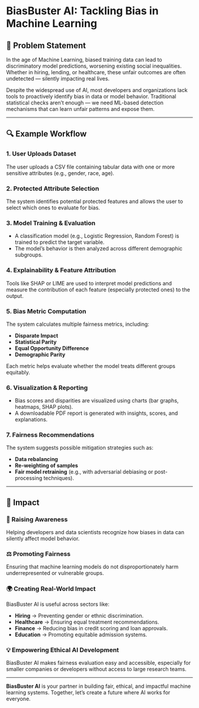 # BiasBuster AI: Tackling Bias in Machine Learning  

## 🧩 Problem Statement  
In the age of Machine Learning, biased training data can lead to discriminatory model predictions, worsening existing social inequalities. Whether in hiring, lending, or healthcare, these unfair outcomes are often undetected — silently impacting real lives.  

Despite the widespread use of AI, most developers and organizations lack tools to proactively identify bias in data or model behavior. Traditional statistical checks aren’t enough — we need ML-based detection mechanisms that can learn unfair patterns and expose them.  

---

## 🔍 Example Workflow  

### 1. User Uploads Dataset  
The user uploads a CSV file containing tabular data with one or more sensitive attributes (e.g., gender, race, age).  

### 2. Protected Attribute Selection  
The system identifies potential protected features and allows the user to select which ones to evaluate for bias.  

### 3. Model Training & Evaluation  
- A classification model (e.g., Logistic Regression, Random Forest) is trained to predict the target variable.  
- The model’s behavior is then analyzed across different demographic subgroups.  

### 4. Explainability & Feature Attribution  
Tools like SHAP or LIME are used to interpret model predictions and measure the contribution of each feature (especially protected ones) to the output.  

### 5. Bias Metric Computation  
The system calculates multiple fairness metrics, including:  
- **Disparate Impact**  
- **Statistical Parity**  
- **Equal Opportunity Difference**  
- **Demographic Parity**  

Each metric helps evaluate whether the model treats different groups equitably.  

### 6. Visualization & Reporting  
- Bias scores and disparities are visualized using charts (bar graphs, heatmaps, SHAP plots).  
- A downloadable PDF report is generated with insights, scores, and explanations.  

### 7. Fairness Recommendations  
The system suggests possible mitigation strategies such as:  
- **Data rebalancing**  
- **Re-weighting of samples**  
- **Fair model retraining** (e.g., with adversarial debiasing or post-processing techniques).  

---

## 🎯 Impact  

### 🧠 Raising Awareness  
Helping developers and data scientists recognize how biases in data can silently affect model behavior.  

### ⚖️ Promoting Fairness  
Ensuring that machine learning models do not disproportionately harm underrepresented or vulnerable groups.  

### 🌍 Creating Real-World Impact  
BiasBuster AI is useful across sectors like:  
- **Hiring** → Preventing gender or ethnic discrimination.  
- **Healthcare** → Ensuring equal treatment recommendations.  
- **Finance** → Reducing bias in credit scoring and loan approvals.  
- **Education** → Promoting equitable admission systems.  

### 💡 Empowering Ethical AI Development  
BiasBuster AI makes fairness evaluation easy and accessible, especially for smaller companies or developers without access to large research teams.  

---  
**BiasBuster AI** is your partner in building fair, ethical, and impactful machine learning systems. Together, let’s create a future where AI works for everyone.  